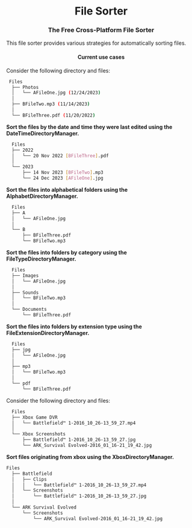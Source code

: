 <h1 align="center">File Sorter</h1>
<h3 align="center">The Free Cross-Platform File Sorter</h3>

This file sorter provides various strategies for automatically sorting files.

<h4 align="center">Current use cases</h3>

Consider the following directory and files:

```bash
 Files
  ├── Photos
  │   └── AFileOne.jpg (12/24/2023)
  │ 
  ├── BFileTwo.mp3 (11/14/2023)
  │ 
  └── BFileThree.pdf (11/20/2022)
```

<strong>Sort the files by the date and time they were last edited using the DateTimeDirectoryManager.</strong>

```bash
  Files
  ├── 2022
  │   └── 20 Nov 2022 [BFileThree].pdf
  │ 
  └── 2023
      ├── 14 Nov 2023 [BFileTwo].mp3 
      └── 24 Dec 2023 [AFileOne].jpg        
```

<strong>Sort the files into alphabetical folders using the AlphabetDirectoryManager.</strong>

```bash
  Files
  ├── A
  │   └── AFileOne.jpg
  │ 
  └── B
      ├── BFileThree.pdf
      └── BFileTwo.mp3   
```

<strong>Sort the files into folders by category using the FileTypeDirectoryManager.</strong>

```bash
  Files
  ├── Images
  │   └── AFileOne.jpg
  │ 
  ├── Sounds
  │   └── BFileTwo.mp3   
  │ 
  └── Documents
      └── BFileThree.pdf
```

<strong>Sort the files into folders by extension type using the FileExtensionDirectoryManager.</strong>

```bash
  Files
  ├── jpg
  │   └── AFileOne.jpg
  │ 
  ├── mp3
  │   └── BFileTwo.mp3   
  │ 
  └── pdf
      └── BFileThree.pdf
```

Consider the following directory and files:

```bash
  Files
  ├── Xbox Game DVR
  │   └── Battlefield™ 1-2016_10_26-13_59_27.mp4
  │ 
  └── Xbox Screenshots
      ├── Battlefield™ 1-2016_10_26-13_59_27.jpg
      └── ARK_Survival Evolved-2016_01_16-21_19_42.jpg  
```

<strong>Sort files originating from xbox using the XboxDirectoryManager.</strong>

```bash
Files
  ├── Battlefield
  │   ├── Clips
  │   │   └── Battlefield™ 1-2016_10_26-13_59_27.mp4
  │   └── Screenshots
  │       └── Battlefield™ 1-2016_10_26-13_59_27.jpg
  │ 
  └── ARK Survival Evolved
      └── Screenshots
          └── ARK_Survival Evolved-2016_01_16-21_19_42.jpg
```
